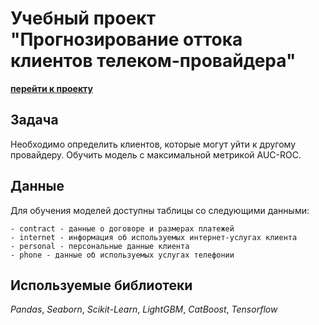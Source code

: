 # Учебный проект "Прогнозирование оттока клиентов телеком-провайдера"

**[перейти к проекту](provider.ipynb)**


## Задача

Необходимо определить клиентов, которые могут уйти к другому провайдеру. Обучить модель с максимальной метрикой AUC-ROC. 

## Данные

Для обучения моделей доступны таблицы со следующими данными:

    - contract - данные о договоре и размерах платежей
	- internet - информация об используемых интернет-услугах клиента
	- personal - персональные данные клиента
	- phone - данные об используемых услугах телефонии


## Используемые библиотеки

*Pandas*, *Seaborn*, *Scikit-Learn*, *LightGBM*, *CatBoost*, *Tensorflow* 


